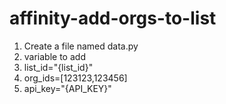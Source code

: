# affinity-add-orgs-to-list

1. Create a file named data.py
2. variable to add
3. list_id="{list_id}"
4. org_ids=[123123,123456]
5. api_key="{API_KEY}"